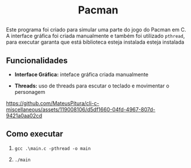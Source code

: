 <h1 align="center"> 
  <p>Pacman</p> 
</h1> 

Este programa foi criado para simular uma parte do jogo do Pacman em C. A interface
gráfica foi criada manualmente e também foi utilizado `pthread`, para executar garanta que está biblioteca esteja instalada esteja instalada

## Funcionalidades 

- **Interface Gráfica:** inteface gráfica criada manualmente 

- **Threads:** uso de threads para escutar o teclado e movimentar o personagem

https://github.com/MateusPitura/cli-c-miscellaneous/assets/119008106/d5df1660-04fd-4967-807d-9421a0aa02cd

## Como executar 

1. `gcc .\main.c -pthread -o main`  

2. `./main`
